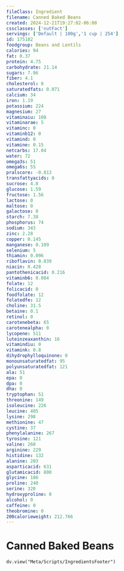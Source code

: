 ```yaml
---
fileClass: Ingredient
filename: Canned Baked Beans
created: 2024-12-21T19:27:02-06:00
cssclasses: ['nutFact']
servings: ['Default | 100g','1 cup | 254']
id: 175182
foodgroup: Beans and Lentils
calories: 94
fat: 0.37
protein: 4.75
carbohydrate: 21.14
sugars: 7.96
fiber: 4.1
cholesterol: 0
saturatedfats: 0.071
calcium: 34
iron: 1.19
potassium: 224
magnesium: 27
vitaminaiu: 108
vitaminarae: 5
vitaminc: 0
vitaminb12: 0
vitamind: 0
vitamine: 0.15
netcarbs: 17.04
water: 72
omega3s: 51
omega6s: 55
pralscore: -0.813
transfattyacids: 0
sucrose: 4.8
glucose: 1.59
fructose: 1.56
lactose: 0
maltose: 0
galactose: 0
starch: 7.38
phosphorus: 74
sodium: 343
zinc: 2.28
copper: 0.145
manganese: 0.109
selenium: 5
thiamin: 0.096
riboflavin: 0.039
niacin: 0.428
pantothenicacid: 0.216
vitaminb6: 0.084
folate: 12
folicacid: 0
foodfolate: 12
folatedfe: 12
choline: 31.5
betaine: 0.1
retinol: 0
carotenebeta: 65
carotenealpha: 0
lycopene: 511
luteinzeaxanthin: 16
vitamindiu: 0
vitamink: 0.8
dihydrophylloquinone: 0
monounsaturatedfat: 95
polyunsaturatedfat: 121
ala: 51
epa: 0
dpa: 0
dha: 0
tryptophan: 51
threonine: 149
isoleucine: 226
leucine: 405
lysine: 298
methionine: 47
cystine: 37
phenylalanine: 267
tyrosine: 121
valine: 260
arginine: 229
histidine: 132
alanine: 203
asparticacid: 631
glutamicacid: 800
glycine: 186
proline: 240
serine: 320
hydroxyproline: 0
alcohol: 0
caffeine: 0
theobromine: 0
200calorieweight: 212.766
---
```


# Canned Baked Beans

```dataviewjs
dv.view("Meta/Scripts/IngredientsFooter")
```